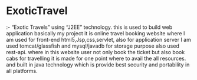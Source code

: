 # ExoticTravel
:- “Exotic Travels” using “J2EE” technology. this is used to build web application basically my project it is online travel booking website where I am used for front-end  html5,Jsp,css,servlet, also for application server I am used tomcat/glassfish and mysql/javadb  for storage purpose also used rest-api. where in this website user not only book the ticket but also book cabs for travelling it is made for one point where to avail the all resources. and built in java technology which is provide best security and portability in all platforms.
